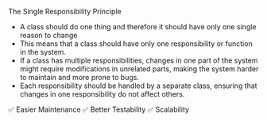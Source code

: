 The Single Responsibility Principle

- A class should do one thing and therefore it should have only one single reason to change
- This means that a class should have only one responsibility or function in the system.
- If a class has multiple responsibilities, changes in one part of the system might require modifications in unrelated parts, making the system harder to maintain and more prone to bugs.
- Each responsibility should be handled by a separate class, ensuring that changes in one responsibility do not affect others.

✅ Easier Maintenance
✅ Better Testability
✅ Scalability

